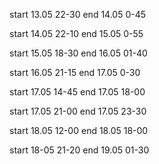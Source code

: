 start 13.05 22-30
end 14.05 0-45

start 14.05 22-10
end 15.05 0-55

start 15.05 18-30
end 16.05 01-40

start 16.05 21-15
end 17.05 0-30

start 17.05 14-45
end 17.05 18-00

start 17.05 21-00
end 17.05 23-30

start 18.05 12-00
end 18.05 18-00

start 18-05 21-20
end 19.05 01-30 